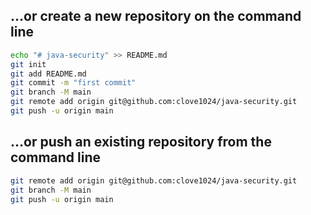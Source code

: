 ## …or create a new repository on the command line
```bash
echo "# java-security" >> README.md
git init
git add README.md
git commit -m "first commit"
git branch -M main
git remote add origin git@github.com:clove1024/java-security.git
git push -u origin main
```
## …or push an existing repository from the command line
```bash
git remote add origin git@github.com:clove1024/java-security.git
git branch -M main
git push -u origin main
```
